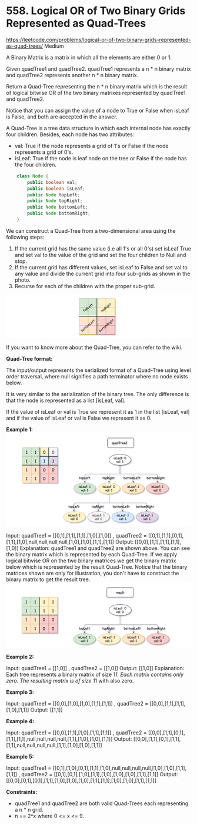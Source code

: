 # 558. Logical OR of Two Binary Grids Represented as Quad-Trees
<https://leetcode.com/problems/logical-or-of-two-binary-grids-represented-as-quad-trees/>
Medium

A Binary Matrix is a matrix in which all the elements are either 0 or 1.

Given quadTree1 and quadTree2. quadTree1 represents a n * n binary matrix and quadTree2 represents another n * n binary matrix. 

Return a Quad-Tree representing the n * n binary matrix which is the result of logical bitwise OR of the two binary matrixes represented by quadTree1 and quadTree2.

Notice that you can assign the value of a node to True or False when isLeaf is False, and both are accepted in the answer.

A Quad-Tree is a tree data structure in which each internal node has exactly four children. Besides, each node has two attributes:

* val: True if the node represents a grid of 1's or False if the node represents a grid of 0's. 
* isLeaf: True if the node is leaf node on the tree or False if the node has the four children.

```java
    class Node {
        public boolean val;
        public boolean isLeaf;
        public Node topLeft;
        public Node topRight;
        public Node bottomLeft;
        public Node bottomRight;
    }
```

We can construct a Quad-Tree from a two-dimensional area using the following steps:

1. If the current grid has the same value (i.e all 1's or all 0's) set isLeaf True and set val to the value of the grid and set the four children to Null and stop.
2. If the current grid has different values, set isLeaf to False and set val to any value and divide the current grid into four sub-grids as shown in the photo.
3. Recurse for each of the children with the proper sub-grid.

![alt text](../resources/558_new_top.png)

If you want to know more about the Quad-Tree, you can refer to the wiki.

**Quad-Tree format:**

The input/output represents the serialized format of a Quad-Tree using level order traversal, where null signifies a path terminator where no node exists below.

It is very similar to the serialization of the binary tree. The only difference is that the node is represented as a list [isLeaf, val].

If the value of isLeaf or val is True we represent it as 1 in the list [isLeaf, val] and if the value of isLeaf or val is False we represent it as 0.


**Example 1:**
![alt text](../resources/558_qt2.png)

Input: quadTree1 = [[0,1],[1,1],[1,1],[1,0],[1,0]]
, quadTree2 = [[0,1],[1,1],[0,1],[1,1],[1,0],null,null,null,null,[1,0],[1,0],[1,1],[1,1]]
Output: [[0,0],[1,1],[1,1],[1,1],[1,0]]
Explanation: quadTree1 and quadTree2 are shown above. You can see the binary matrix which is represented by each Quad-Tree.
If we apply logical bitwise OR on the two binary matrices we get the binary matrix below which is represented by the result Quad-Tree.
Notice that the binary matrices shown are only for illustration, you don't have to construct the binary matrix to get the result tree.
![alt text](../resources/558_qtr.png)

**Example 2:**

Input: quadTree1 = [[1,0]]
, quadTree2 = [[1,0]]
Output: [[1,0]]
Explanation: Each tree represents a binary matrix of size 1*1. Each matrix contains only zero.
The resulting matrix is of size 1*1 with also zero.

**Example 3:**

Input: quadTree1 = [[0,0],[1,0],[1,0],[1,1],[1,1]]
, quadTree2 = [[0,0],[1,1],[1,1],[1,0],[1,1]]
Output: [[1,1]]

**Example 4:**

Input: quadTree1 = [[0,0],[1,1],[1,0],[1,1],[1,1]]
, quadTree2 = [[0,0],[1,1],[0,1],[1,1],[1,1],null,null,null,null,[1,1],[1,0],[1,0],[1,1]]
Output: [[0,0],[1,1],[0,1],[1,1],[1,1],null,null,null,null,[1,1],[1,0],[1,0],[1,1]]

**Example 5:**

Input: quadTree1 = [[0,1],[1,0],[0,1],[1,1],[1,0],null,null,null,null,[1,0],[1,0],[1,1],[1,1]]
, quadTree2 = [[0,1],[0,1],[1,0],[1,1],[1,0],[1,0],[1,0],[1,1],[1,1]]
Output: [[0,0],[0,1],[0,1],[1,1],[1,0],[1,0],[1,0],[1,1],[1,1],[1,0],[1,0],[1,1],[1,1]]
 
**Constraints:**

   * quadTree1 and quadTree2 are both valid Quad-Trees each representing a n * n grid.
   * n == 2^x where 0 <= x <= 9.